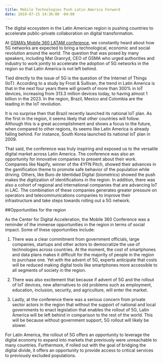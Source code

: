 ```yaml
---
title: Mobile Technologies Push Latin America Forward
date: 2019-07-15 14:36:00 -04:00
---
```


The digital ecosystem in the Latin American region is pushing countries to accelerate public-private collaboration on digital transformation.

At [GSMA’s Mobile 360 LATAM conference](https://www.mobile360series.com/latin-america/agenda/), we constantly heard about how 5G networks are expected to bring a technological, economic and social revolution around the world. The question that was posed by many speakers, including Mat Granryd, CEO of GSMA who urged authorities and industry to work jointly to accelerate the adoption of 5G networks in the region so that Latin America is not left behind.

Tied directly to the issue of 5G is the question of the Internet of Things (IoT). According to a study by Frost & Sullivan, the trend in Latin America is that in the next four years there will growth of more than 300% in IoT devices, increasing from 313.3 million devices today, to having almost 1 billion in the 2023. In the region, Brazil, Mexico and Colombia are the leading in the IoT revolution.

It is no surprise then that Brazil recently launched its national IoT plan. As the first in the region, it seems likely that other countries will follow. Although this is a great accomplishment and shows a focus to the future, when compared to other regions, its seems like Latin America is already falling behind. For instance, South Korea launched its national IoT plan in 2009.

That said, the conference was truly inspiring and exposed us to the versatile digital market across Latin America. The conference was also an opportunity for innovative companies to present about their work. Companies like Napify, winner of the 4YFN Pitch, showed their advances in the gamification theme to promote safe behavior of the population while driving. Others, like Buro de Identidad Digital (biometrics) showed the push makes the digitization of identifications in the region. In addition, there was also a cohort of regional and international companies that are advancing IoT in LAC. The combination of these companies generates greater pressure on operators and telecommunications companies to improve their infrastructure and take steps towards rolling out a 5G network.

\##Opportunities for the region

As the Center for Digital Acceleration, the Mobile 360 Conference was a reminder of the immense opportunities in the region in terms of social impact. Some of these opportunities include:

1. There was a clear commitment from government officials, large companies, startups and other actors to democratize the use of technologies across countries. At the moment, the cost of smartphones and data plans makes it difficult for the majority of people in the region to purchase one. Yet with the advent of 5G, experts anticipate that costs will be reduced making digital tools like smartphones more accessible to all segments of society in the region.

2. There was also excitement that because if advent of 5G and the rollout of IoT devices, new alternatives to old problems such as employment, education, inclusion, security, and agriculture, will enter the market.

3. Lastly, at the conference there was a serious concern from private sector actors in the region that without the support of national and local governments to enact legislation that enables the rollout of 5G, Latin America will be left behind in comparison to the rest of the world. This will be because without government support, 5G rollout will likely be slower.

For Latin America, the rollout of 5G offers an opportunity to leverage the digital economy to expand into markets that previously were unreachable to many countries. Furthermore, if rolled out with the goal of bridging the digital divide, it offers an opportunity to provide access to critical services to previously excluded populations.